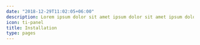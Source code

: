 ```yaml
---
date: "2018-12-29T11:02:05+06:00"
description: Lorem ipsum dolor sit amet ipsum dolor sit amet ipsum dolor sit amet
icon: ti-panel
title: Installation
type: pages
---
```

